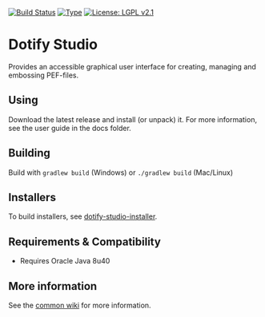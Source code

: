 [![Build Status](https://travis-ci.com/brailleapps/dotify-studio.svg?branch=master)](https://travis-ci.com/brailleapps/dotify-studio)
[![Type](https://img.shields.io/badge/type-application-blue.svg)](https://github.com/brailleapps/wiki/wiki/Types)
[![License: LGPL v2.1](https://img.shields.io/badge/License-LGPL%20v2%2E1%20%28or%20later%29-blue.svg)](https://www.gnu.org/licenses/lgpl-2.1)

# Dotify Studio #
Provides an accessible graphical user interface for creating, managing and embossing PEF-files.

## Using ##
Download the latest release and install (or unpack) it. For more information, see the user guide in the docs folder.

## Building ##
Build with `gradlew build` (Windows) or `./gradlew build` (Mac/Linux)

## Installers ##
To build installers, see [dotify-studio-installer](https://github.com/brailleapps/dotify-studio-installer).

## Requirements & Compatibility ##
 - Requires Oracle Java 8u40

## More information ##
See the [common wiki](https://github.com/brailleapps/wiki/wiki) for more information.